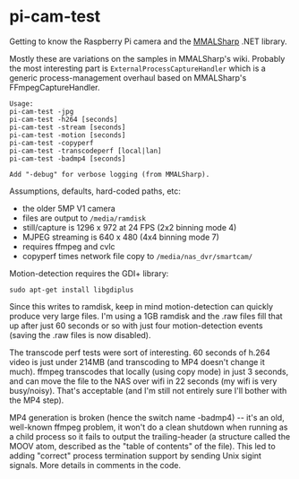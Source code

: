 # pi-cam-test

Getting to know the Raspberry Pi camera and the [MMALSharp](https://github.com/techyian/MMALSharp) .NET library.

Mostly these are variations on the samples in MMALSharp's wiki. Probably the most interesting part is `ExternalProcessCaptureHandler` which is a generic process-management overhaul based on MMALSharp's FFmpegCaptureHandler.

```
Usage:
pi-cam-test -jpg
pi-cam-test -h264 [seconds]
pi-cam-test -stream [seconds]
pi-cam-test -motion [seconds]
pi-cam-test -copyperf
pi-cam-test -transcodeperf [local|lan]
pi-cam-test -badmp4 [seconds]

Add "-debug" for verbose logging (from MMALSharp).
```

Assumptions, defaults, hard-coded paths, etc:
* the older 5MP V1 camera
* files are output to `/media/ramdisk`
* still/capture is 1296 x 972 at 24 FPS (2x2 binning mode 4)
* MJPEG streaming is 640 x 480 (4x4 binning mode 7)
* requires ffmpeg and cvlc
* copyperf times network file copy to `/media/nas_dvr/smartcam/`

Motion-detection requires the GDI+ library:

`sudo apt-get install libgdiplus` 

Since this writes to ramdisk, keep in mind motion-detection can quickly produce very large files. I'm using a 1GB ramdisk and the .raw files fill that up after just 60 seconds or so with just four motion-detection events (saving the .raw files is now disabled).

The transcode perf tests were sort of interesting. 60 seconds of h.264 video is just under 214MB (and transcoding to MP4 doesn't change it much). ffmpeg transcodes that locally (using copy mode) in just 3 seconds, and can move the file to the NAS over wifi in 22 seconds (my wifi is very busy/noisy). That's acceptable (and I'm still not entirely sure I'll bother with the MP4 step).

MP4 generation is broken (hence the switch name -badmp4) -- it's an old, well-known ffmpeg problem, it won't do a clean shutdown when running as a child process so it fails to output the trailing-header (a structure called the MOOV atom, described as the "table of contents" of the file). This led to adding "correct" process termination support by sending Unix sigint signals. More details in comments in the code.


